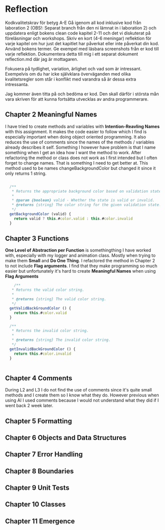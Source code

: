 # Reflection 
Kodkvalitetskrav för betyg A-E
Gå igenom all kod inklusive kod från laboration 2 (OBS!: Separat branch från den ni lämnat in i laboration 2) och uppdatera enligt bokens clean code kapitel 2-11 och det vi diskuterat på föreläsningar och workshops. Skriv en kort (4-6 meningar) reflektion för varje kapitel om hur just det kapitlet har påverkat eller inte påverkat din kod. Använd bokens termer. Ge exempel med läsbara screenshots från er kod till varje reflektion. Dokumentera detta till mig i ett separat dokument reflection.md där jag är mottagaren.

Fokusera på tydlighet, variation, ärlighet och vad som är intressant. Exempelvis om du har icke självklara överväganden med olika kvalitetsregler som står i konflikt med varandra så är dessa extra intressanta.

Jag kommer även titta på och bedöma er kod. Den skall därför i största mån vara skriven för att kunna fortsätta utvecklas av andra programmerare.

## Chapter 2 Meaningful Names
I have tried to create methods and variables with **Intention-Reavling Names** with this assignment. It makes the code easier
to follow which I find is especially important when doing object oriented programming.
It also reduces the use of comments since the names of the methods / variables already describes it self. 
Something I however have problem is that I name something when I get an idea how I want the method to work. After refactoring
the method or class does not work as I first intended but I often forget to change names. That is something I need to get 
better at.
This method used to be names changeBackgroundColor but changed it since it only returns 1 string.
```js

  /**
   * Returns the appropriate background color based on validation state.
   *
   * @param {boolean} valid - Whether the state is valid or invalid.
   * @returns {string} The color string for the given validation state.
   */
  getBackgroundColor (valid) {
    return valid ? this.#color.valid : this.#color.invalid
  }
```

## Chapter 3 Functions
**One Level of Abstraction per Function** is somethingthing I have worked with, especially with my logger and animation class.
Mostly when trying to make them **Small** and **Do One Thing**.
I refactored the method in Chapter 2 to not include **Flag arguments**. I find that they make programming so much easier but 
unfortunately it's hard to create **Meaningful Names** when using **Flag Arguments**


```js
    /**
   * Returns the valid color string.
   *
   * @returns {string} The valid color string.
   */
  getValidBackGroundColor () {
    return this.#color.valid
  }

  /**
   * Returns the invalid color string.
   *
   * @returns {string} The invalid color string.
   */
  getInvalidBackGroundColor () {
    return this.#color.invalid
  }
  
```

## Chapter 4 Comments

During L2 and L3 I do not find the use of comments since it's quite small methods and I create them so I know what they do.
However previous when using AI I used comments because I would not understand what they did if I went back 2 week later.

## Chapter 5 Formatting

## Chapter 6 Objects and Data Structures

## Chapter 7 Error Handling

## Chapter 8 Boundaries

## Chapter 9 Unit Tests

## Chapter 10 Classes

## Chapter 11 Emergence
